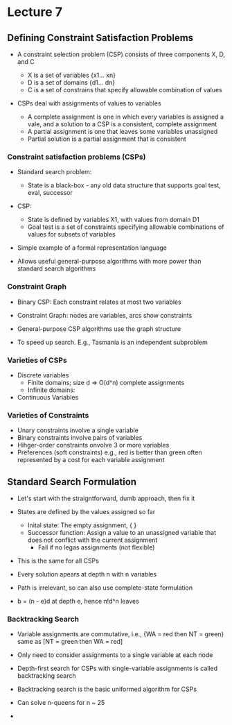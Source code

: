 # Lecture 7

## Defining Constraint Satisfaction Problems

* A constraint selection problem (CSP) consists of three components X, D, and C
  * X is a set of variables {x1... xn}
  * D is a set of domains {d1... dn}
  * C is a set of constrains that specify allowable combination of values
 
* CSPs deal with assignments of values to variables
  * A complete assignment is one in which every variables is assigned a vale, and a solution to a CSP is a consistent, complete assignment
  * A partial assignment is one that leaves some variables unassigned
  * Partial solution is a partial assignment that is consistent

### Constraint satisfaction problems (CSPs)

* Standard search problem:
  * State is a black-box - any old data structure that supports goal test, eval, successor
 
* CSP:
  * State is defined by variables X1, with values from domain D1
  * Goal test is a set of constraints specifying allowable combinations of values for subsets of variables
 
* Simple example of a formal representation language
* Allows useful general-purpose algorithms with more power than standard search algorithms

### Constraint Graph

* Binary CSP: Each constraint relates at most two variables
* Constraint Graph: nodes are variables, arcs show constraints

* General-purpose CSP algorithms use the graph structure
* To speed up search. E.g., Tasmania is an independent subproblem

### Varieties of CSPs

* Discrete variables
  * Finite domains; size d => O(d^n) complete assignments
  * Infinite domains:
* Continuous Variables

### Varieties of Constraints

* Unary constraints involve a single variable
* Binary constraints involve pairs of variables
* Hihger-order constraints onvolve 3 or more variables
* Preferences (soft constraints) e.g., red is better than green often represented by a cost for each variable assignment

## Standard Search Formulation

* Let's start with the straigntforward, dumb approach, then fix it
* States are defined by the values assigned so far
  * Inital state: The empty assignment, { }
  * Successor function: Assign a value to an unassigned variable that does not conflict with the current assignment
    * Fail if no legas assignments (not flexible)
   
* This is the same for all CSPs
* Every solution apears at depth n with n variables
* Path is irrelevant, so can also use complete-state formulation
* b = (n - e)d at depth e, hence n!d^n leaves

### Backtracking Search

* Variable assignments are commutative, i.e., {WA = red then NT = green} same as [NT = green then WA = red]
* Only need to consider assignments to a single variable at each node

* Depth-first search for CSPs with single-variable assignments is called backtracking search
* Backtracking search is the basic uniformed algorithm for CSPs
* Can solve n-queens for n ~ 25

* 
